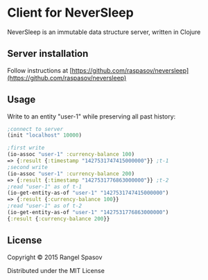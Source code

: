 # Client for NeverSleep

NeverSleep is an immutable data structure server, written in Clojure

## Server installation

Follow instructions at [https://github.com/raspasov/neversleep](https://github.com/raspasov/neversleep)

## Usage
Write to an entity "user-1" while preserving all past history:
```clojure
;connect to server
(init "localhost" 10000)

;first write
(io-assoc "user-1" :currency-balance 100)
=> {:result {:timestamp "1427531747415000000"}} ;t-1
;second write
(io-assoc "user-1" :currency-balance 200)
=> {:result {:timestamp "1427531776863000000"}} ;t-2
;read "user-1" as of t-1
(io-get-entity-as-of "user-1" "1427531747415000000")
=> {:result {:currency-balance 100}}
;read "user-1" as of t-2
(io-get-entity-as-of "user-1" "1427531776863000000")
{:result {:currency-balance 200}}
```


## License

Copyright © 2015 Rangel Spasov

Distributed under the MIT License
